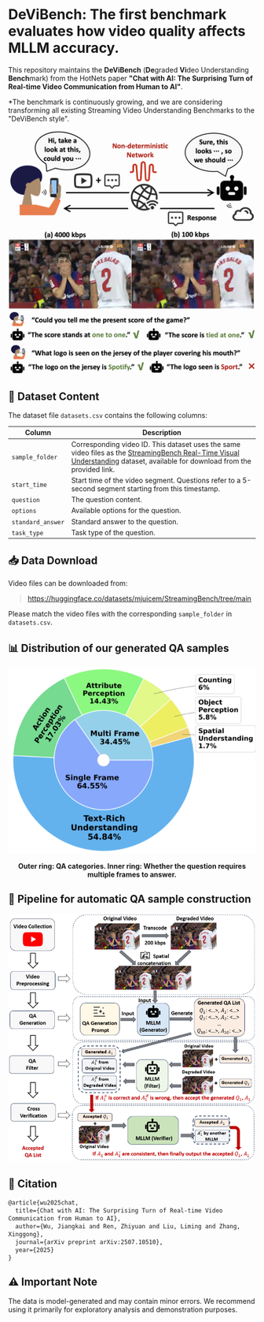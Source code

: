 # DeViBench: The first benchmark evaluates how video quality affects MLLM accuracy.

This repository maintains the **DeViBench** (**De**graded **Vi**deo Understanding **Bench**mark) from the HotNets paper **"Chat with AI: The Surprising Turn of Real-time Video Communication from Human to AI"**.

*The benchmark is continuously growing, and we are considering transforming all existing Streaming Video Understanding Benchmarks to the "DeViBench style".

<div style="text-align: center;">
  <img src="docs/teaser.png" width="512">
</div>

<div style="text-align: center;">
  <img src="docs/bitrate_reduce_accuracy.png" width="512">
</div>

## 📁 Dataset Content

The dataset file `datasets.csv` contains the following columns:

| Column | Description |
|--------|-------------|
| `sample_folder` | Corresponding video ID. This dataset uses the same video files as the [StreamingBench Real-Time Visual Understanding](https://huggingface.co/datasets/mjuicem/StreamingBench/tree/main) dataset, available for download from the provided link. |
| `start_time` | Start time of the video segment. Questions refer to a 5-second segment starting from this timestamp. |
| `question` | The question content. |
| `options` | Available options for the question. |
| `standard_answer` | Standard answer to the question. |
| `task_type` | Task type of the question. |

## 📥 Data Download

Video files can be downloaded from:

> https://huggingface.co/datasets/mjuicem/StreamingBench/tree/main

Please match the video files with the corresponding `sample_folder` in `datasets.csv`.

## 📊 Distribution of our generated QA samples

<div style="text-align: center;">
  <img src="docs/benchmark_detail.png" width="512">
  <p><strong>Outer ring: QA categories. Inner ring: Whether the
question requires multiple frames to answer.</strong></p>
</div>


## 🔧 Pipeline for automatic QA sample construction

<div style="text-align: center;">
  <img src="docs/sample_generation.png" width="512">
</div>

## 📝 Citation
```
@article{wu2025chat,
  title={Chat with AI: The Surprising Turn of Real-time Video Communication from Human to AI},
  author={Wu, Jiangkai and Ren, Zhiyuan and Liu, Liming and Zhang, Xinggong},
  journal={arXiv preprint arXiv:2507.10510},
  year={2025}
}
```

## ⚠️ Important Note

The data is model-generated and may contain minor errors. We recommend using it primarily for exploratory analysis and demonstration purposes.


